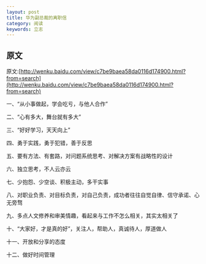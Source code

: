 ```yaml
---
layout: post
title: 华为副总裁的离职信
category: 阅读
keywords: 立志
---
```


## 原文

原文:[http://wenku.baidu.com/view/c7be9baea58da0116d174900.html?from=search](http://wenku.baidu.com/view/c7be9baea58da0116d174900.html?from=search)

一、“从小事做起，学会吃亏，与他人合作”

二、“心有多大，舞台就有多大”

三、“好好学习，天天向上”

四、勇于实践，勇于犯错，善于反思

五、要有方法、有套路，对问题系统思考、对解决方案有战略性的设计

六、独立思考，不人云亦云

七、少抱怨、少空谈、积极主动，多干实事

八、对职业负责、对目标负责，对自己负责，成功者往往自觉自律、信守承诺、心无旁骛

九、多点人文修养和审美情趣，看起来与工作不怎么相关，其实太相关了

十、“大家好，才是真的好”，关注人，帮助人，真诚待人，厚道做人

十一、开放和分享的态度

十二、做好时间管理